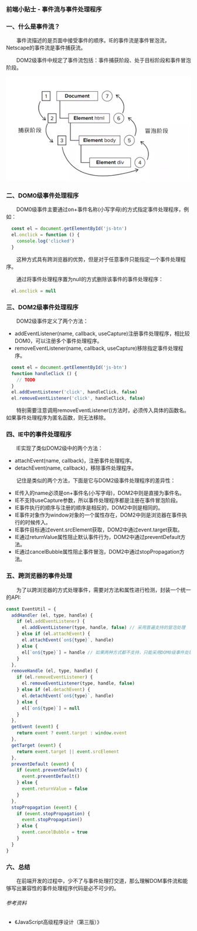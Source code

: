 ### 前端小贴士 - 事件流与事件处理程序

### 一、什么是事件流？

  &emsp;&emsp;事件流描述的是页面中接受事件的顺序。IE的事件流是事件冒泡流，Netscape的事件流是事件捕获流。

  &emsp;&emsp;DOM2级事件中规定了事件流包括：事件捕获阶段、处于目标阶段和事件冒泡阶段。

  ![DOM2事件流](./event.jpg)

### 二、DOM0级事件处理程序

  &emsp;&emsp;DOM0级事件主要通过on+事件名称(小写字母)的方式指定事件处理程序，例如：

```JavaScript
  const el = document.getElementById('js-btn')
  el.onclick = function () {
    console.log('clicked')
  }
```

  &emsp;&emsp;这种方式具有跨浏览器的优势，但是对于任意事件只能指定一个事件处理程序。

  &emsp;&emsp;通过将事件处理程序置为null的方式删除该事件的事件处理程序：

```JavaScript
  el.onclick = null
```

### 三、DOM2级事件处理程序

  &emsp;&emsp;DOM2级事件定义了两个方法：

  - addEventListener(name, callback, useCapture)注册事件处理程序，相比较DOM0，可以注册多个事件处理程序。
  - removeEventListener(name, callback, useCapture)移除指定事件处理程序。

```JavaScript
  const el = document.getElementById('js-btn')
  function handleClick () {
    // TODO
  }
  el.addEventListener('click', handleClick, false)
  el.removeEventListener('click', handleClick, false)
```

  &emsp;&emsp;特别需要注意调用removeEventListener()方法时，必须传入具体的函数名。如果事件处理程序为匿名函数，则无法移除。

### 四、IE中的事件处理程序

  &emsp;&emsp;IE实现了类似DOM2级中的两个方法：

  - attachEvent(name, callback)，注册事件处理程序。
  - detachEvent(name, callback)，移除事件处理程序。

  &emsp;&emsp;记住是类似的两个方法，下面是它与DOM2级事件处理程序的差异性：

  - IE传入的name必须是on+事件名(小写字母)，DOM2中则是直接为事件名。
  - IE不支持useCapture参数，所以事件处理程序都是注册在事件冒泡阶段。
  - IE事件执行的顺序与注册的顺序是相反的，DOM2中则是相同的。
  - IE事件对象作为window对象的一个属性存在，DOM2中则是浏览器在事件执行的时候传入。
  - IE事件目标通过event.srcElement获取，DOM2中通过event.target获取。
  - IE通过returnValue属性阻止默认事件行为，DOM2中通过preventDefault方法。
  - IE通过cancelBubble属性阻止事件冒泡，DOM2中通过stopPropagation方法。

### 五、跨浏览器的事件处理

  &emsp;&emsp;为了以跨浏览器的方式处理事件，需要对方法和属性进行检测，封装一个统一的API:

```JavaScript
const EventUtil = {
  addHandler (el, type, handle) {
    if (el.addEventListener) {
      el.addEventListener(type, handle, false) // 采用普遍支持的冒泡处理
    } else if (el.attachEvent) {
      el.attachEvent(`on${type}`, handle)
    } else {
      el[`on${type}`] = handle // 如果两种方式都不支持，只能采用DOM0级事件处理
    }
  },
  removeHandle (el, type, handle) {
    if (el.removeEventListener) {
      el.removeEventListener(type, handle, false)
    } else if (el.detachEvent) {
      el.detachEvent(`on${type}`, handle)
    } else {
      el[`on${type}`] = null
    }
  },
  getEvent (event) {
    return event ? event.target : window.event
  },
  getTarget (event) {
    return event.target || event.srcElement
  },
  preventDefault (event) {
    if (event.preventDefault) {
      event.preventDefault()
    } else {
      event.returnValue = false
    }
  },
  stopPropagation (event) {
    if (event.stopPropagation) {
      event.stopPropagation()
    } else {
      event.cancelBubble = true
    }
  }
}
```

### 六、总结

  &emsp;&emsp;在前端开发的过程中，少不了与事件处理打交道，那么理解DOM事件流和能够写出兼容性的事件处理程序代码是必不可少的。


###### 参考资料

- 《JavaScript高级程序设计（第三版）》